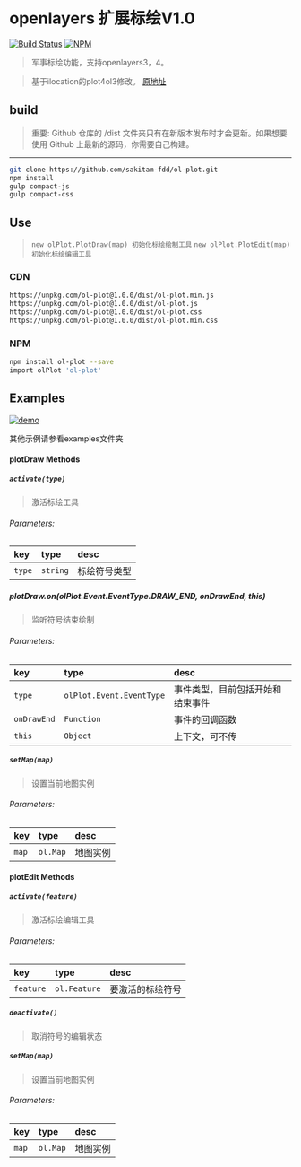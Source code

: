 # openlayers 扩展标绘V1.0

[![Build Status](https://www.travis-ci.org/sakitam-fdd/ol-plot.svg?branch=master)](https://www.travis-ci.org/sakitam-fdd/ol-plot)
[![NPM](https://nodei.co/npm/ol-plot.png?downloads=true&downloadRank=true&stars=true)](https://nodei.co/npm/ol-plot/)

> 军事标绘功能，支持openlayers3，4。

> 基于ilocation的plot4ol3修改。 [原地址](http://git.oschina.net/ilocation/plot)

## build

> 重要: Github 仓库的 /dist 文件夹只有在新版本发布时才会更新。如果想要使用 Github 上最新的源码，你需要自己构建。

---

```bash
git clone https://github.com/sakitam-fdd/ol-plot.git
npm install
gulp compact-js
gulp compact-css
```

## Use

> `new olPlot.PlotDraw(map) 初始化标绘绘制工具`
> `new olPlot.PlotEdit(map) 初始化标绘编辑工具`

### CDN

```bash
https://unpkg.com/ol-plot@1.0.0/dist/ol-plot.min.js
https://unpkg.com/ol-plot@1.0.0/dist/ol-plot.js
https://unpkg.com/ol-plot@1.0.0/dist/ol-plot.css
https://unpkg.com/ol-plot@1.0.0/dist/ol-plot.min.css
```

### NPM

```bash
npm install ol-plot --save
import olPlot 'ol-plot'
```

## Examples

[![demo](https://raw.githubusercontent.com/sakitam-fdd/ol-plot/V1.0.0/examples/images/demo.png)](https://codepen.io/sakitam-fdd/pen/QMQydz)

其他示例请参看examples文件夹

#### plotDraw Methods

##### `activate(type)`

> 激活标绘工具

###### Parameters:

| key | type | desc |
| :--- | :--- | :---------- |
| `type` | `string` | 标绘符号类型 |

##### plotDraw.on(olPlot.Event.EventType.DRAW_END, onDrawEnd, this)

> 监听符号结束绘制

###### Parameters:

| key | type | desc |
| :--- | :--- | :---------- |
| `type` | `olPlot.Event.EventType` | 事件类型，目前包括开始和结束事件 |
| `onDrawEnd` | `Function` | 事件的回调函数 |
| `this` | `Object` | 上下文，可不传 |

##### `setMap(map)`

> 设置当前地图实例

###### Parameters:

| key | type | desc |
| :--- | :--- | :---------- |
| `map` | `ol.Map` | 地图实例 |


#### plotEdit Methods

##### `activate(feature)`

> 激活标绘编辑工具

###### Parameters:

| key | type | desc |
| :--- | :--- | :---------- |
| `feature` | `ol.Feature` | 要激活的标绘符号 |

##### `deactivate()`

> 取消符号的编辑状态

##### `setMap(map)`

> 设置当前地图实例

###### Parameters:

| key | type | desc |
| :--- | :--- | :---------- |
| `map` | `ol.Map` | 地图实例 |
